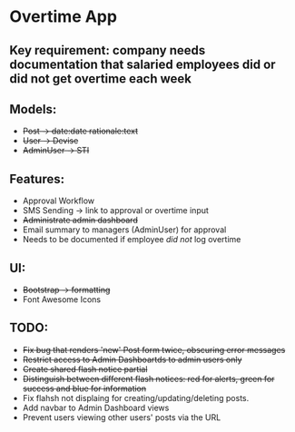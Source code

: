 # Overtime App

## Key requirement: company needs documentation that salaried employees did or did not get overtime each week

## Models:
- ~~Post -> date:date rationale:text~~
- ~~User -> Devise~~
- ~~AdminUser -> STI~~

## Features:
- Approval Workflow
- SMS Sending -> link to approval or overtime input
- ~~Administrate admin dashboard~~
- Email summary to managers (AdminUser) for approval
- Needs to be documented if employee *did not* log overtime

## UI:
- ~~Bootstrap -> formatting~~
- Font Awesome Icons

## TODO:
- ~~Fix bug that renders 'new' Post form twice, obscuring error messages~~
- ~~Restrict access to Admin Dashboartds to admin users only~~
- ~~Create shared flash notice partial~~
- ~~Distinguish between different flash notices: red for alerts, green for success and blue for information~~
- Fix flahsh not displaing for creating/updating/deleting posts.
- Add navbar to Admin Dashboard views
- Prevent users viewing other users' posts via the URL
